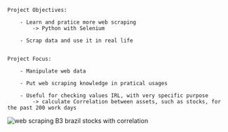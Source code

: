 
	Project Objectives:

		- Learn and pratice more web scraping
			-> Python with Selenium
			
		- Scrap data and use it in real life
		
		
	Project Focus:

		- Manipulate web data
		
		- Put web scraping knowledge in pratical usages
		
		- Useful for checking values IRL, with very specific purpose
			-> calculate Correlation between assets, such as stocks, for the past 200 work days

   
![web scraping B3 brazil stocks with correlation](https://github.com/cacique10/web-scraping-B3-brazil-stocks-with-correlation/assets/8041016/30a7f569-5bbc-4c72-bb69-268e93fb7f46)
